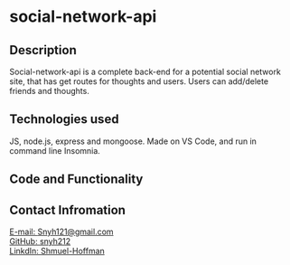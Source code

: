 # social-network-api

## Description
Social-network-api is a complete back-end for a potential social network site, that has get routes for thoughts and users. Users can add/delete friends and thoughts.

## Technologies used
JS, node.js, express and mongoose.
Made on VS Code, and run in command line Insomnia.

## Code and Functionality


## Contact Infromation

[E-mail: Snyh121@gmail.com](mailto:snyh121@gmail.com)  
[GitHub: snyh212](https://github.com/snyh212)  
[LinkdIn: Shmuel-Hoffman](https://www.linkedin.com/in/shmuel-hoffman-254b0223b?lipi=urn%3Ali%3Apage%3Ad_flagship3_profile_view_base_contact_details%3BS2rg0PtBTLeG2szT2ZbGmg%3D%3D)